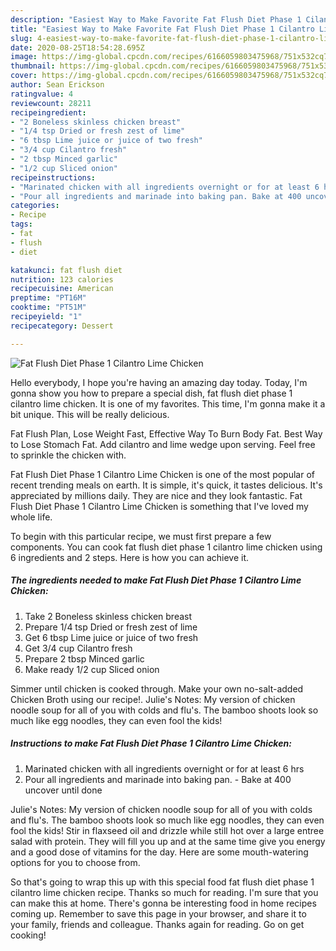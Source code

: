 ```yaml
---
description: "Easiest Way to Make Favorite Fat Flush Diet Phase 1 Cilantro Lime Chicken"
title: "Easiest Way to Make Favorite Fat Flush Diet Phase 1 Cilantro Lime Chicken"
slug: 4-easiest-way-to-make-favorite-fat-flush-diet-phase-1-cilantro-lime-chicken
date: 2020-08-25T18:54:28.695Z
image: https://img-global.cpcdn.com/recipes/6166059803475968/751x532cq70/fat-flush-diet-phase-1-cilantro-lime-chicken-recipe-main-photo.jpg
thumbnail: https://img-global.cpcdn.com/recipes/6166059803475968/751x532cq70/fat-flush-diet-phase-1-cilantro-lime-chicken-recipe-main-photo.jpg
cover: https://img-global.cpcdn.com/recipes/6166059803475968/751x532cq70/fat-flush-diet-phase-1-cilantro-lime-chicken-recipe-main-photo.jpg
author: Sean Erickson
ratingvalue: 4
reviewcount: 28211
recipeingredient:
- "2 Boneless skinless chicken breast"
- "1/4 tsp Dried or fresh zest of lime"
- "6 tbsp Lime juice or juice of two fresh"
- "3/4 cup Cilantro fresh"
- "2 tbsp Minced garlic"
- "1/2 cup Sliced onion"
recipeinstructions:
- "Marinated chicken with all ingredients overnight or for at least 6 hrs"
- "Pour all ingredients and marinade into baking pan. Bake at 400 uncover until done"
categories:
- Recipe
tags:
- fat
- flush
- diet

katakunci: fat flush diet 
nutrition: 123 calories
recipecuisine: American
preptime: "PT16M"
cooktime: "PT51M"
recipeyield: "1"
recipecategory: Dessert

---
```



![Fat Flush Diet Phase 1 Cilantro Lime Chicken](https://img-global.cpcdn.com/recipes/6166059803475968/751x532cq70/fat-flush-diet-phase-1-cilantro-lime-chicken-recipe-main-photo.jpg)

Hello everybody, I hope you're having an amazing day today. Today, I'm gonna show you how to prepare a special dish, fat flush diet phase 1 cilantro lime chicken. It is one of my favorites. This time, I'm gonna make it a bit unique. This will be really delicious.

Fat Flush Plan, Lose Weight Fast, Effective Way To Burn Body Fat. Best Way to Lose Stomach Fat. Add cilantro and lime wedge upon serving. Feel free to sprinkle the chicken with.

Fat Flush Diet Phase 1 Cilantro Lime Chicken is one of the most popular of recent trending meals on earth. It is simple, it's quick, it tastes delicious. It's appreciated by millions daily. They are nice and they look fantastic. Fat Flush Diet Phase 1 Cilantro Lime Chicken is something that I've loved my whole life.


To begin with this particular recipe, we must first prepare a few components. You can cook fat flush diet phase 1 cilantro lime chicken using 6 ingredients and 2 steps. Here is how you can achieve it.

<!--inarticleads1-->

##### The ingredients needed to make Fat Flush Diet Phase 1 Cilantro Lime Chicken:

1. Take 2 Boneless skinless chicken breast
1. Prepare 1/4 tsp Dried or fresh zest of lime
1. Get 6 tbsp Lime juice or juice of two fresh
1. Get 3/4 cup Cilantro fresh
1. Prepare 2 tbsp Minced garlic
1. Make ready 1/2 cup Sliced onion


Simmer until chicken is cooked through. Make your own no-salt-added Chicken Broth using our recipe!. Julie&#39;s Notes: My version of chicken noodle soup for all of you with colds and flu&#39;s. The bamboo shoots look so much like egg noodles, they can even fool the kids! 

<!--inarticleads2-->

##### Instructions to make Fat Flush Diet Phase 1 Cilantro Lime Chicken:

1. Marinated chicken with all ingredients overnight or for at least 6 hrs
1. Pour all ingredients and marinade into baking pan. - Bake at 400 uncover until done


Julie&#39;s Notes: My version of chicken noodle soup for all of you with colds and flu&#39;s. The bamboo shoots look so much like egg noodles, they can even fool the kids! Stir in flaxseed oil and drizzle while still hot over a large entree salad with protein. They will fill you up and at the same time give you energy and a good dose of vitamins for the day. Here are some mouth-watering options for you to choose from. 

So that's going to wrap this up with this special food fat flush diet phase 1 cilantro lime chicken recipe. Thanks so much for reading. I'm sure that you can make this at home. There's gonna be interesting food in home recipes coming up. Remember to save this page in your browser, and share it to your family, friends and colleague. Thanks again for reading. Go on get cooking!
